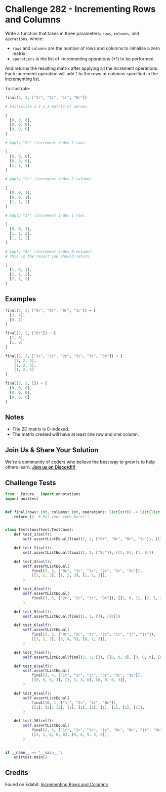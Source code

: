 # Challenge 282 - Incrementing Rows and Columns

Write a function that takes in three parameters: `rows`, `columns`, and `operations`, where:

- `rows` and `columns` are the number of rows and columns to initialize a zero matrix.
- `operations` is the list of incrementing operations (+1) to be performed.

And returns the resulting matrix after applying all the increment operations. Each increment operation will add 1 to the rows or columns specified in the incrementing list.

To illustrate:
```python
final(3, 3, ["2r", "2c", "1r", "0c"])

# Initialize a 3 x 3 matrix of zeroes.

[
  [0, 0, 0],
  [0, 0, 0],
  [0, 0, 0]
]

# Apply "2r" (increment index 2 row).

[
  [0, 0, 0],
  [0, 0, 0],
  [1, 1, 1]
]

# Apply "2c" (increment index 2 column).

[
  [0, 0, 1],
  [0, 0, 1],
  [1, 1, 2]
]

# Apply "1r" (increment index 1 row).

[
  [0, 0, 1],
  [1, 1, 2],
  [1, 1, 2]
]

# Apply "0c" (increment index 0 column).
# This is the result you should return.

[
  [1, 0, 1],
  [2, 1, 2],
  [2, 1, 2]
]
```
## Examples
```python
final(2, 2, ["0r", "0r", "0r", "1c"]) ➞ [
  [3, 4],
  [0, 1]
]

final(2, 2, ["0c"]) ➞ [
  [1, 0],
  [1, 0]
]

final(3, 3, ["1c", "2c", "2c", "3c", "3c", "3c"]) ➞ [
    [1, 2, 3],
    [1, 2, 3],
    [1, 2, 3]
]

final(3, 3, []) ➞ [
  [0, 0, 0],
  [0, 0, 0],
  [0, 0, 0]
]
```
## Notes

- The 2D matrix is 0-indexed.
- The matrix created will have at least one row and one column.

## Join Us & Share Your Solution

We're a community of coders who believe the best way to grow is to help others learn. **[Join us on Discord!!!](https://discord.gg/sfHykntuGy)**

## Challenge Tests
```python
from __future__ import annotations
import unittest


def final(rows: int, columns: int, operations: list[str]) -> list[list[int]]:
    return []  # Put your code here!!!


class Tests(unittest.TestCase):
    def test_1(self):
        self.assertListEqual(final(2, 2, ["0r", "0r", "0r", "1c"]), [[3, 4], [0, 1]])

    def test_2(self):
        self.assertListEqual(final(2, 2, ["0c"]), [[1, 0], [1, 0]])

    def test_3(self):
        self.assertListEqual(
            final(3, 3, ["0c", "1c", "1c", "2c", "2c", "2c"]),
            [[1, 2, 3], [1, 2, 3], [1, 2, 3]],
        )

    def test_4(self):
        self.assertListEqual(
            final(3, 3, ["2r", "2c", "1r", "0c"]), [[1, 0, 1], [2, 1, 2], [2, 1, 2]]
        )

    def test_5(self):
        self.assertListEqual(final(1, 1, []), [[0]])

    def test_6(self):
        self.assertListEqual(
            final(3, 3, ["0r", "2c", "1r", "2c", "1c", "1r", "1r"]),
            [[1, 2, 3], [3, 4, 5], [0, 1, 2]],
        )

    def test_7(self):
        self.assertListEqual(final(3, 3, []), [[0, 0, 0], [0, 0, 0], [0, 0, 0]])

    def test_8(self):
        self.assertListEqual(
            final(3, 4, ["1r", "1r", "1r", "3c", "3c", "3c"]),
            [[0, 0, 0, 3], [3, 3, 3, 6], [0, 0, 0, 3]],
        )

    def test_9(self):
        self.assertListEqual(
            final(10, 1, ["1r", "2r", "3r", "0c"]),
            [[1], [2], [2], [2], [1], [1], [1], [1], [1], [1]],
        )

    def test_10(self):
        self.assertListEqual(
            final(2, 5, ["1r", "1r", "1r", "1c", "0c", "0c", "1r", "0c", "1r", "0c"]),
            [[4, 1, 0, 0, 0], [9, 6, 5, 5, 5]],
        )


if __name__ == "__main__":
    unittest.main()
```
## Credits

Found on Edabit: [Incrementing Rows and Columns](https://edabit.com/challenge/8BQKa98d3s9Kis4vv)
